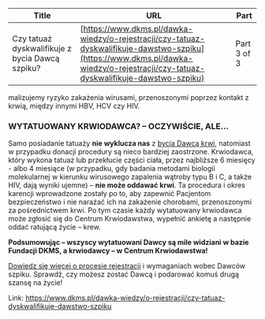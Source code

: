 | **Title**       | **URL**           | **Part**              |
|-----------------|-------------------|-----------------------|
| Czy tatuaż dyskwalifikuje z bycia Dawcą szpiku?         | [https://www.dkms.pl/dawka-wiedzy/o-rejestracji/czy-tatuaz-dyskwalifikuje-dawstwo-szpiku](https://www.dkms.pl/dawka-wiedzy/o-rejestracji/czy-tatuaz-dyskwalifikuje-dawstwo-szpiku)    | Part 3 of 3          |

malizujemy ryzyko zakażenia wirusami, przenoszonymi poprzez kontakt z krwią, między innymi HBV, HCV czy HIV.


### WYTATUOWANY KRWIODAWCA? – OCZYWIŚCIE, ALE…


Samo posiadanie tatuaży **nie wyklucza nas** z [bycia Dawcą krwi](https://www.dkms.pl/dawka-wiedzy/o-rejestracji), natomiast w przypadku donacji procedury są nieco bardziej zaostrzone. Krwiodawca, który wykona tatuaż lub przekłucie części ciała, przez najbliższe 6 miesięcy \- albo 4 miesiące (w przypadku, gdy badania metodami biologii molekularnej w kierunku wirusowego zapalenia wątroby typu B i C, a także HIV, dają wyniki ujemne) – **nie może oddawać krwi**. Ta procedura i okres karencji wprowadzone zostały po to, aby zapewnić Pacjentom bezpieczeństwo i nie narażać ich na zakażenie chorobami, przenoszonymi za pośrednictwem krwi. Po tym czasie każdy wytatuowany krwiodawca może zgłosić się do Centrum Krwiodawstwa, wypełnić ankietę a następnie oddać ratującą życie – krew.


**Podsumowując – wszyscy wytatuowani Dawcy są mile widziani w bazie Fundacji DKMS, a krwiodawcy – w Centrum Krwiodawstwa!**


[Dowiedz się więcej o procesie rejestracji](https://www.dkms.pl/dawka-wiedzy/o-rejestracji) i wymaganiach wobec Dawców szpiku. Sprawdź, czy możesz zostać Dawcą i podarować komuś drugą szansę na życie!



Link: https://www.dkms.pl/dawka-wiedzy/o-rejestracji/czy-tatuaz-dyskwalifikuje-dawstwo-szpiku
